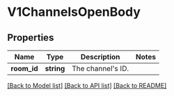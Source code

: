# V1ChannelsOpenBody

## Properties
Name | Type | Description | Notes
------------ | ------------- | ------------- | -------------
**room_id** | **string** | The channel&#x27;s ID. | 

[[Back to Model list]](../../README.md#documentation-for-models) [[Back to API list]](../../README.md#documentation-for-api-endpoints) [[Back to README]](../../README.md)

